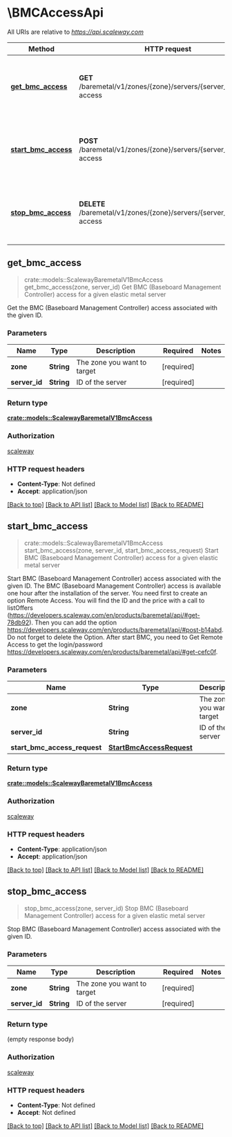 # \BMCAccessApi

All URIs are relative to *https://api.scaleway.com*

Method | HTTP request | Description
------------- | ------------- | -------------
[**get_bmc_access**](BMCAccessApi.md#get_bmc_access) | **GET** /baremetal/v1/zones/{zone}/servers/{server_id}/bmc-access | Get BMC (Baseboard Management Controller) access for a given elastic metal server
[**start_bmc_access**](BMCAccessApi.md#start_bmc_access) | **POST** /baremetal/v1/zones/{zone}/servers/{server_id}/bmc-access | Start BMC (Baseboard Management Controller) access for a given elastic metal server
[**stop_bmc_access**](BMCAccessApi.md#stop_bmc_access) | **DELETE** /baremetal/v1/zones/{zone}/servers/{server_id}/bmc-access | Stop BMC (Baseboard Management Controller) access for a given elastic metal server



## get_bmc_access

> crate::models::ScalewayBaremetalV1BmcAccess get_bmc_access(zone, server_id)
Get BMC (Baseboard Management Controller) access for a given elastic metal server

Get the BMC (Baseboard Management Controller) access associated with the given ID.

### Parameters


Name | Type | Description  | Required | Notes
------------- | ------------- | ------------- | ------------- | -------------
**zone** | **String** | The zone you want to target | [required] |
**server_id** | **String** | ID of the server | [required] |

### Return type

[**crate::models::ScalewayBaremetalV1BmcAccess**](scaleway.baremetal.v1.BMCAccess.md)

### Authorization

[scaleway](../README.md#scaleway)

### HTTP request headers

- **Content-Type**: Not defined
- **Accept**: application/json

[[Back to top]](#) [[Back to API list]](../README.md#documentation-for-api-endpoints) [[Back to Model list]](../README.md#documentation-for-models) [[Back to README]](../README.md)


## start_bmc_access

> crate::models::ScalewayBaremetalV1BmcAccess start_bmc_access(zone, server_id, start_bmc_access_request)
Start BMC (Baseboard Management Controller) access for a given elastic metal server

Start BMC (Baseboard Management Controller) access associated with the given ID. The BMC (Baseboard Management Controller) access is available one hour after the installation of the server. You need first to create an option Remote Access. You will find the ID and the price with a call to listOffers (https://developers.scaleway.com/en/products/baremetal/api/#get-78db92). Then you can add the option https://developers.scaleway.com/en/products/baremetal/api/#post-b14abd. Do not forget to delete the Option.  After start BMC, you need to Get Remote Access to get the login/password https://developers.scaleway.com/en/products/baremetal/api/#get-cefc0f. 

### Parameters


Name | Type | Description  | Required | Notes
------------- | ------------- | ------------- | ------------- | -------------
**zone** | **String** | The zone you want to target | [required] |
**server_id** | **String** | ID of the server | [required] |
**start_bmc_access_request** | [**StartBmcAccessRequest**](StartBmcAccessRequest.md) |  | [required] |

### Return type

[**crate::models::ScalewayBaremetalV1BmcAccess**](scaleway.baremetal.v1.BMCAccess.md)

### Authorization

[scaleway](../README.md#scaleway)

### HTTP request headers

- **Content-Type**: application/json
- **Accept**: application/json

[[Back to top]](#) [[Back to API list]](../README.md#documentation-for-api-endpoints) [[Back to Model list]](../README.md#documentation-for-models) [[Back to README]](../README.md)


## stop_bmc_access

> stop_bmc_access(zone, server_id)
Stop BMC (Baseboard Management Controller) access for a given elastic metal server

Stop BMC (Baseboard Management Controller) access associated with the given ID.

### Parameters


Name | Type | Description  | Required | Notes
------------- | ------------- | ------------- | ------------- | -------------
**zone** | **String** | The zone you want to target | [required] |
**server_id** | **String** | ID of the server | [required] |

### Return type

 (empty response body)

### Authorization

[scaleway](../README.md#scaleway)

### HTTP request headers

- **Content-Type**: Not defined
- **Accept**: Not defined

[[Back to top]](#) [[Back to API list]](../README.md#documentation-for-api-endpoints) [[Back to Model list]](../README.md#documentation-for-models) [[Back to README]](../README.md)

